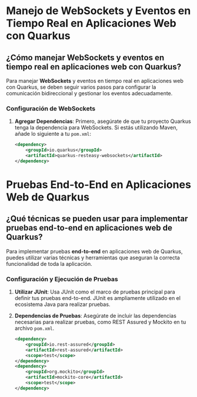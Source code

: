 # Manejo de WebSockets y Eventos en Tiempo Real en Aplicaciones Web con Quarkus

## ¿Cómo manejar WebSockets y eventos en tiempo real en aplicaciones web con Quarkus?

Para manejar **WebSockets** y eventos en tiempo real en aplicaciones web con Quarkus, se deben seguir varios pasos para configurar la comunicación bidireccional y gestionar los eventos adecuadamente.

### Configuración de WebSockets

1. **Agregar Dependencias**: Primero, asegúrate de que tu proyecto Quarkus tenga la dependencia para WebSockets. Si estás utilizando Maven, añade lo siguiente a tu `pom.xml`:

   ```xml
   <dependency>
       <groupId>io.quarkus</groupId>
       <artifactId>quarkus-resteasy-websockets</artifactId>
   </dependency>


# Pruebas End-to-End en Aplicaciones Web de Quarkus

## ¿Qué técnicas se pueden usar para implementar pruebas end-to-end en aplicaciones web de Quarkus?

Para implementar pruebas **end-to-end** en aplicaciones web de Quarkus, puedes utilizar varias técnicas y herramientas que aseguran la correcta funcionalidad de toda la aplicación.

### Configuración y Ejecución de Pruebas

1. **Utilizar JUnit**: Usa JUnit como el marco de pruebas principal para definir tus pruebas end-to-end. JUnit es ampliamente utilizado en el ecosistema Java para realizar pruebas.

2. **Dependencias de Pruebas**: Asegúrate de incluir las dependencias necesarias para realizar pruebas, como REST Assured y Mockito en tu archivo `pom.xml`.

   ```xml
   <dependency>
       <groupId>io.rest-assured</groupId>
       <artifactId>rest-assured</artifactId>
       <scope>test</scope>
   </dependency>
   <dependency>
       <groupId>org.mockito</groupId>
       <artifactId>mockito-core</artifactId>
       <scope>test</scope>
   </dependency>
